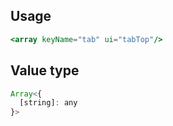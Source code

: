 ## Usage

```jsx
<array keyName="tab" ui="tabTop"/>
```

## Value type

```js
Array<{
  [string]: any
}>
```
